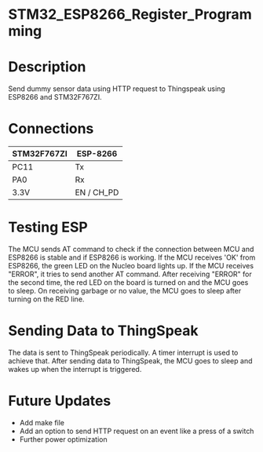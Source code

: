 # STM32_ESP8266_Register_Programming

# Description

Send dummy sensor data using HTTP request to Thingspeak using ESP8266 and STM32F767ZI.
# Connections

**STM32F767ZI**  | **ESP-8266**
------------- | -------------
PC11  | Tx
PA0  | Rx
3.3V  | EN / CH_PD


# Testing ESP

The MCU sends AT command to check if the connection between MCU and ESP8266 is stable and if ESP8266 is working. If the MCU receives 'OK' from ESP8266, the green LED on the Nucleo board lights up. If the MCU receives "ERROR", it tries to send another AT command. After receiving "ERROR" for the second time, the red LED on the board is turned on and the MCU goes to sleep. On receiving garbage or no value, the MCU goes to sleep after turning on the RED line.

# Sending Data to ThingSpeak

The data is sent to ThingSpeak periodically. A timer interrupt is used to achieve that. After sending data to ThingSpeak, the MCU goes to sleep and wakes up when the interrupt is triggered.

# Future Updates

- Add make file
- Add an option to send HTTP request on an event like a press of a switch
- Further power optimization
